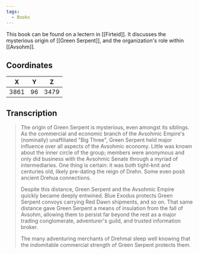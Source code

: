 ```yaml
---
tags:
  - Books
---
```


This book can be found on a lectern in [[Firteid]]. It discusses the mysterious origin of [[Green Serpent]], and the organization's role within [[Avsohm]].

## Coordinates
| **X** | **Y** | **Z** |
| :---: | :---: | :---: |
| 3861  |  96   | 3479  |

## Transcription
> The origin of Green Serpent is mysterious, even amongst its siblings. As the commercial and economic branch of the Avsohmic Empire's (nominally) unaffiliated "Big Three", Green Serpent held major influence over all aspects of the Avsohmic economy. Little was known about the inner circle of the group; members were anonymous and only did business with the Avsohmic Senate through a myriad of intermediaries. One thing is certain: it was both tight-knit and centuries old, likely pre-dating the reign of Drehn. Some even posit ancient Drehua connections.
>
> Despite this distance, Green Serpent and the Avsohmic Empire quickly became deeply entwined. Blue Exodus protects Green Serpent convoys carrying Red Dawn shipments, and so on. That same distance gave Green Serpent a means of insulation from the fall of Avsohm, allowing them to persist far beyond the rest as a major trading conglomerate, adventurer's guild, and trusted information broker.
>
> The many adventuring merchants of Drehmal sleep well knowing that the indomitable commercial strength of Green Serpent protects them.

